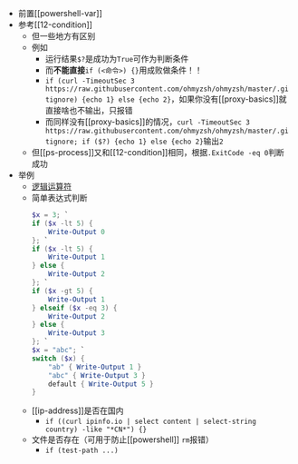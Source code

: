 - 前置[[powershell-var]]
- 参考[[12-condition]]
  - 但一些地方有区别
  - 例如
    - 运行结果`$?`是成功为`True`可作为判断条件
    - 而**不能直接**`if (<命令>) {}`用成败做条件！！
    - `if (curl -TimeoutSec 3 https://raw.githubusercontent.com/ohmyzsh/ohmyzsh/master/.gitignore) {echo 1} else {echo 2}`，如果你没有[[proxy-basics]]就直接啥也不输出，只报错
    - 而同样没有[[proxy-basics]]的情况，`curl -TimeoutSec 3 https://raw.githubusercontent.com/ohmyzsh/ohmyzsh/master/.gitignore; if ($?) {echo 1} else {echo 2}`输出`2`
  - 但[[ps-process]]又和[[12-condition]]相同，根据`.ExitCode -eq 0`判断成功
- 举例
  - [逻辑运算符](https://learn.microsoft.com/zh-cn/powershell/module/microsoft.powershell.core/about/about_logical_operators?view=powershell-7.3)
  - 简单表达式判断
    ```powershell
    $x = 3; `
    if ($x -lt 5) {
        Write-Output 0
    }; `
    if ($x -lt 5) {
        Write-Output 1
    } else {
        Write-Output 2
    }; `
    if ($x -gt 5) {
        Write-Output 1
    } elseif ($x -eq 3) {
        Write-Output 2
    } else {
        Write-Output 3
    }; `
    $x = "abc"; `
    switch ($x) {
        "ab" { Write-Output 1 }
        "abc" { Write-Output 3 }
        default { Write-Output 5 }
    }
    ```
  - [[ip-address]]是否在国内
    - `if ((curl ipinfo.io | select content | select-string country) -like "*CN*") {}`
  - 文件是否存在（可用于防止[[powershell]] `rm`报错）
    - `if (test-path ...)`